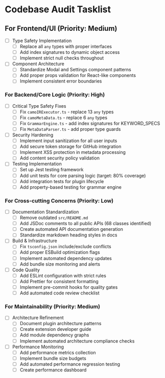 # Codebase Audit Tasklist

## For Frontend/UI (Priority: Medium)

- [ ] Type Safety Implementation
  - [ ] Replace all `any` types with proper interfaces
  - [ ] Add index signatures to dynamic object access
  - [ ] Implement strict null checks throughout

- [ ] Component Architecture
  - [ ] Standardize Modal and Settings component patterns
  - [ ] Add proper props validation for React-like components
  - [ ] Implement consistent error boundaries

### For Backend/Core Logic (Priority: High)

- [ ] Critical Type Safety Fixes
  - [ ] Fix `camoIRExecutor.ts` - replace 13 `any` types
  - [ ] Fix `camoMetaData.ts` - replace 6 `any` types
  - [ ] Fix `GrammarEngine.ts` - add index signatures for KEYWORD_SPECS
  - [ ] Fix `MetaDataParser.ts` - add proper type guards

- [ ] Security Hardening
  - [ ] Implement input sanitization for all user inputs
  - [ ] Add secure token storage for GitHub integration
  - [ ] Implement XSS protection in metadata processing
  - [ ] Add content security policy validation

- [ ] Testing Implementation
  - [ ] Set up Jest testing framework
  - [ ] Add unit tests for core parsing logic (target: 80% coverage)
  - [ ] Add integration tests for plugin lifecycle
  - [ ] Add property-based testing for grammar engine

### For Cross-cutting Concerns (Priority: Low)

- [ ] Documentation Standardization
  - [ ] Remove outdated `src/README.md`
  - [ ] Add JSDoc comments to all public APIs (68 classes identified)
  - [ ] Create automated API documentation generation
  - [ ] Standardize markdown heading styles in docs

- [ ] Build & Infrastructure
  - [ ] Fix `tsconfig.json` include/exclude conflicts
  - [ ] Add proper ESBuild optimization flags
  - [ ] Implement automated dependency updates
  - [ ] Add bundle size monitoring and alerts

- [ ] Code Quality
  - [ ] Add ESLint configuration with strict rules
  - [ ] Add Prettier for consistent formatting
  - [ ] Implement pre-commit hooks for quality gates
  - [ ] Add automated code review checklist

### For Maintainability (Priority: Medium)

- [ ] Architecture Refinement
  - [ ] Document plugin architecture patterns
  - [ ] Create extension developer guide
  - [ ] Add module dependency graphs
  - [ ] Implement automated architecture compliance checks

- [ ] Performance Monitoring
  - [ ] Add performance metrics collection
  - [ ] Implement bundle size budgets
  - [ ] Add automated performance regression testing
  - [ ] Create performance dashboard
